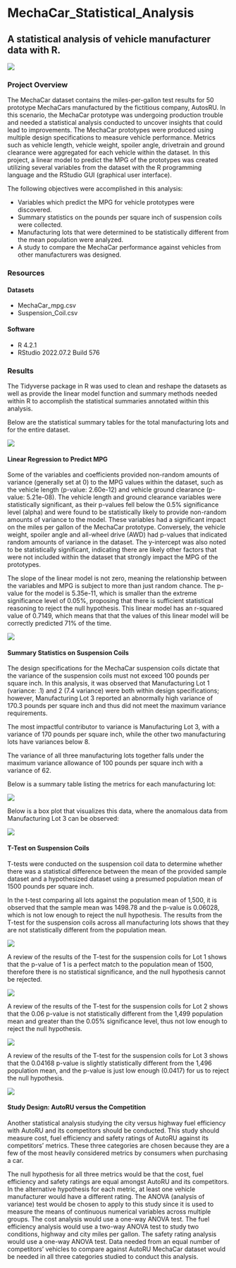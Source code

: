 # MechaCar_Statistical_Analysis
 
## A statistical analysis of vehicle manufacturer data with R.

![](Resources/carpicture.jpg)

### Project Overview

The MechaCar dataset contains the miles-per-gallon test results for 50 prototype MechaCars manufactured by the fictitious company, AutosRU. In this scenario, the MechaCar prototype was undergoing production trouble and needed a statistical analysis conducted to uncover insights that could lead to improvements. 
The MechaCar prototypes were produced using multiple design specifications to measure vehicle performance. Metrics such as vehicle length, vehicle weight, spoiler angle, drivetrain and ground clearance were aggregated for each vehicle within the dataset. In this project, a linear model to predict the MPG of the prototypes was created utilizing several variables from the dataset with the R programming language and the RStudio GUI (graphical user interface). 

The following objectives were accomplished in this analysis:

* Variables which predict the MPG for vehicle prototypes were discovered.
* Summary statistics on the pounds per square inch of suspension coils were collected.
* Manufacturing lots that were determined to be statistically different from the mean population were analyzed.
* A study to compare the MechaCar performance against vehicles from other manufacturers was designed.

### Resources

#### Datasets

* MechaCar_mpg.csv
* Suspension_Coil.csv

#### Software

* R 4.2.1
* RStudio 2022.07.2 Build 576

### Results

The Tidyverse package in R was used to clean and reshape the datasets as well as provide the linear model function and summary methods needed within R to accomplish the statistical summaries annotated within this analysis.

Below are the statistical summary tables for the total manufacturing lots and for the entire dataset. 

![](Resources/total_summary.jpg)


#### Linear Regression to Predict MPG

Some of the variables and coefficients provided non-random amounts of variance (generally set at 0) to the MPG values within the dataset, such as the vehicle length (p-value: 2.60e-12) and vehicle ground clearance (p-value: 5.21e-08). The vehicle length and ground clearance variables were statistically significant, as their p-values fell below the 0.5% significance level (alpha) and were found to be statistically likely to provide non-random amounts of variance to the model. These variables had a significant impact on the miles per gallon of the MechaCar prototype. Conversely, the vehicle weight, spoiler angle and all-wheel drive (AWD) had p-values that indicated random amounts of variance in the dataset. The y-intercept was also noted to be statistically significant, indicating there are likely other factors that were not included within the dataset that strongly impact the MPG of the prototypes. 

The slope of the linear model is not zero, meaning the relationship between the variables and MPG is subject to more than just random chance. The p-value for the model is 5.35e-11, which is smaller than the extreme significance level of 0.05%, proposing that there is sufficient statistical reasoning to reject the null hypothesis. 
This linear model has an r-squared value of 0.7149, which means that that the values of this linear model will be correctly predicted 71% of the time. 

![](Resources/linear_regression.jpg)

#### Summary Statistics on Suspension Coils

The design specifications for the MechaCar suspension coils dictate that the variance of the suspension coils must not exceed 100 pounds per square inch. In this analysis, it was observed that Manufacturing Lot 1 (variance: .1) and 2 (7.4 variance) were both within design specifications; however, Manufacturing Lot 3 reported an abnormally high variance of 170.3 pounds per square inch and thus did not meet the maximum variance requirements. 

The most impactful contributor to variance is Manufacturing Lot 3, with a variance of 170 pounds per square inch, while the other two manufacturing lots have variances below 8. 

The variance of all three manufacturing lots together falls under the maximum variance allowance of 100 pounds per square inch with a variance of 62. 

Below is a summary table listing the metrics for each manufacturing lot:

![](Resources/lot_summary.jpg)

Below is a box plot that visualizes this data, where the anomalous data from Manufacturing Lot 3 can be observed:

![](Resources/boxplot.jpg)

#### T-Test on Suspension Coils 

T-tests were conducted on the suspension coil data to determine whether there was a statistical difference between the mean of the provided sample dataset and a hypothesized dataset using a presumed population mean of 1500 pounds per square inch. 

In the t-test comparing all lots against the population mean of 1,500, it is observed that the sample mean was 1498.78 and the p-value is 0.06028, which is not low enough to reject the null hypothesis. The results from the T-test for the suspension coils across all manufacturing lots shows that they are not statistically different from the population mean. 

![](Resources/overall_ttest.jpg)

A review of the results of the T-test for the suspension coils for Lot 1 shows that the p-value of 1 is a perfect match to the population mean of 1500, therefore there is no statistical significance, and the null hypothesis cannot be rejected. 

![](Resources/lot1ttest.jpg)

A review of the results of the T-test for the suspension coils for Lot 2 shows that the 0.06 p-value is not statistically different from the 1,499 population mean and greater than the 0.05% significance level, thus not low enough to reject the null hypothesis.

![](Resources/lot2ttest.jpg)

A review of the results of the T-test for the suspension coils for Lot 3 shows that the 0.04168 p-value is slightly statistically different from the 1,496 population mean, and the p-value is just low enough (0.0417) for us to reject the null hypothesis. 

![](Resources/lot3ttest.jpg)

#### Study Design: AutoRU versus the Competition

Another statistical analysis studying the city versus highway fuel efficiency with AutoRU and its competitors should be conducted. This study should measure cost, fuel efficiency and safety ratings of AutoRU against its competitors’ metrics. These three categories are chosen because they are a few of the most heavily considered metrics by consumers when purchasing a car. 

The null hypothesis for all three metrics would be that the cost, fuel efficiency and safety ratings are equal amongst AutoRU and its competitors. In the alternative hypothesis for each metric, at least one vehicle manufacturer would have a different rating. The ANOVA (analysis of variance) test would be chosen to apply to this study since it is used to measure the means of continuous numerical variables across multiple groups. The cost analysis would use a one-way ANOVA test. The fuel efficiency analysis would use a two-way ANOVA test to study two conditions, highway and city miles per gallon.  The safety rating analysis would use a one-way ANOVA test. Data needed from an equal number of competitors’ vehicles to compare against AutoRU MechaCar dataset would be needed in all three categories studied to conduct this analysis. 
